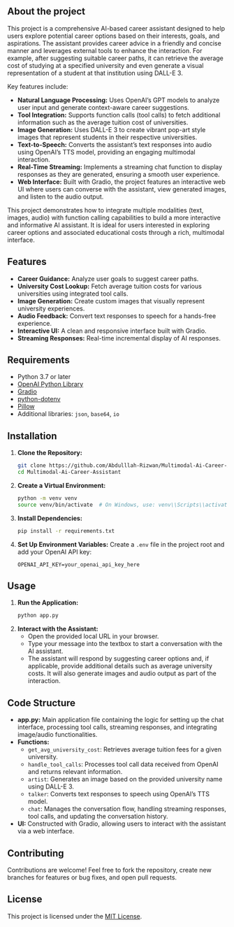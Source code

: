 ## About the project
This project is a comprehensive AI-based career assistant designed to help users explore potential career options based on their interests, goals, and aspirations. The assistant provides career advice in a friendly and concise manner and leverages external tools to enhance the interaction. For example, after suggesting suitable career paths, it can retrieve the average cost of studying at a specified university and even generate a visual representation of a student at that institution using DALL-E 3.

Key features include:

- **Natural Language Processing:** Uses OpenAI’s GPT models to analyze user input and generate context-aware career suggestions.
- **Tool Integration:** Supports function calls (tool calls) to fetch additional information such as the average tuition cost of universities.
- **Image Generation:** Uses DALL-E 3 to create vibrant pop-art style images that represent students in their respective universities.
- **Text-to-Speech:** Converts the assistant’s text responses into audio using OpenAI’s TTS model, providing an engaging multimodal interaction.
- **Real-Time Streaming:** Implements a streaming chat function to display responses as they are generated, ensuring a smooth user experience.
- **Web Interface:** Built with Gradio, the project features an interactive web UI where users can converse with the assistant, view generated images, and listen to the audio output.

This project demonstrates how to integrate multiple modalities (text, images, audio) with function calling capabilities to build a more interactive and informative AI assistant. It is ideal for users interested in exploring career options and associated educational costs through a rich, multimodal interface.

## Features
- **Career Guidance:** Analyze user goals to suggest career paths.
- **University Cost Lookup:** Fetch average tuition costs for various universities using integrated tool calls.
- **Image Generation:** Create custom images that visually represent university experiences.
- **Audio Feedback:** Convert text responses to speech for a hands-free experience.
- **Interactive UI:** A clean and responsive interface built with Gradio.
- **Streaming Responses:** Real-time incremental display of AI responses.

## Requirements
- Python 3.7 or later
- [OpenAI Python Library](https://github.com/openai/openai-python)
- [Gradio](https://gradio.app/)
- [python-dotenv](https://pypi.org/project/python-dotenv/)
- [Pillow](https://pillow.readthedocs.io/en/stable/)
- Additional libraries: `json`, `base64`, `io`

## Installation
1. **Clone the Repository:**
   ```bash
   git clone https://github.com/Abdulllah-Rizwan/Multimodal-Ai-Career-Assistant.git
   cd Multimodal-Ai-Career-Assistant
   ```
2. **Create a Virtual Environment:**
   ```bash
   python -m venv venv
   source venv/bin/activate  # On Windows, use: venv\\Scripts\\activate
   ```
3. **Install Dependencies:**
   ```bash
   pip install -r requirements.txt
   ```
4. **Set Up Environment Variables:**
   Create a `.env` file in the project root and add your OpenAI API key:
   ```env
   OPENAI_API_KEY=your_openai_api_key_here
   ```

## Usage
1. **Run the Application:**
   ```bash
   python app.py
   ```
2. **Interact with the Assistant:**
   - Open the provided local URL in your browser.
   - Type your message into the textbox to start a conversation with the AI assistant.
   - The assistant will respond by suggesting career options and, if applicable, provide additional details such as average university costs. It will also generate images and audio output as part of the interaction.

## Code Structure
- **app.py:** Main application file containing the logic for setting up the chat interface, processing tool calls, streaming responses, and integrating image/audio functionalities.
- **Functions:**
  - `get_avg_university_cost`: Retrieves average tuition fees for a given university.
  - `handle_tool_calls`: Processes tool call data received from OpenAI and returns relevant information.
  - `artist`: Generates an image based on the provided university name using DALL-E 3.
  - `talker`: Converts text responses to speech using OpenAI’s TTS model.
  - `chat`: Manages the conversation flow, handling streaming responses, tool calls, and updating the conversation history.
- **UI:** Constructed with Gradio, allowing users to interact with the assistant via a web interface.

## Contributing
Contributions are welcome! Feel free to fork the repository, create new branches for features or bug fixes, and open pull requests.

## License
This project is licensed under the [MIT License](LICENSE).
